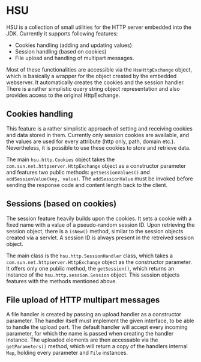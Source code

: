 # HSU

HSU is a collection of small utilities for the HTTP server embedded into the JDK. Currently it supports following features:
* Cookies handling (adding and updating values)
* Session handling (based on cookies)
* File upload and handling of multipart messages.

Most of these functionalities are accessible via the `HsuHttpExchange` object, which is basically a wrapper for the object created by the embedded webserver. It automatically creates the cookies and the session handler. There is a rather simplistic query string object representation and also provides access to the original HttpExchange.

## Cookies handling
This feature is a rather simplistic approach of setting and receiving cookies and data stored in them. Currently only session cookies are available, and the values are used for every attribute (http only, path, domain etc.). Nevertheless, it is possible to use these cookies to store and retrieve data.

The main `hsu.http.Cookies` object takes the `com.sun.net.httpserver.HttpExchange` object as a constructor parameter and features two public methods: `getSessionValues()` and `addSessionValue(key, value)`. The `addSessionValue` must be invoked before sending the response code and content length back to the client.

## Sessions (based on cookies)
The session feature heavily builds upon the cookies. It sets a cookie with a fixed name with a value of a pseudo-random session ID. Upon retrieving the session object, there is a `isNew()` method, similar to the session objects created via a servlet. A session ID is always present in the retreived session object.

The main class is the `hsu.http.SessionHandler` class, which takes a `com.sun.net.httpserver.HttpExchange` object as the constructor parameter. It offers only one public method, the `getSession()`, which returns an instance of the `hsu.http.session.Session` object. This session objects features with the methods mentioned above.

## File upload of HTTP multipart messages
A file handler is created by passing an upload handler as a constructor parameter. The handler itself must implement the given interface, to be able to handle the upload part. The default handler will accept every incoming parameter, for which the name is passed when creating the handler instance. The uploaded elements are then accessable via the `getParameters()` method, which will return a copy of the handlers internal `Map`, holding every parameter and `File` instances.
